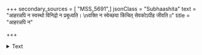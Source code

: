 +++
secondary_sources = [ "MSS_5691",]
jsonClass = "Subhaashita"
text = "आहरन्नपि न स्वस्थो विनिद्रो न प्रबुध्यति।  \nवक्ति न स्वेच्छया किंचित् सेवकोऽपीह जीवति॥"
title = "आहरन्नपि न"

+++

<details><summary>Text</summary>

आहरन्नपि न स्वस्थो विनिद्रो न प्रबुध्यति।  
वक्ति न स्वेच्छया किंचित् सेवकोऽपीह जीवति॥
</details>
